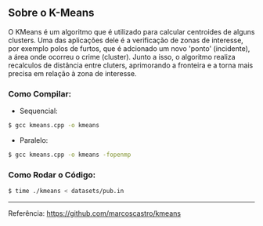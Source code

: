## Sobre o K-Means

O KMeans é um algoritmo que é utilizado para calcular centroides de alguns clusters. Uma das aplicações dele é a verificação de zonas de interesse, por exemplo polos de furtos, que é adcionado um novo 'ponto' (incidente), a área onde ocorreu o crime (cluster). Junto a isso, o algoritmo realiza recalculos de distância entre cluters, aprimorando a fronteira e a torna mais precisa em relação à zona de interesse.

### Como Compilar:

- Sequencial:

```sh
$ gcc kmeans.cpp -o kmeans
```

- Paralelo:

```sh
$ gcc kmeans.cpp -o kmeans -fopenmp
```

### Como Rodar o Código:

```sh
$ time ./kmeans < datasets/pub.in
```
    
________________________________________________________________________________
Referência: https://github.com/marcoscastro/kmeans